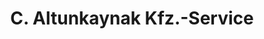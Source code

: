 ---
title: "C. Altunkaynak Kfz.-Service"
url: /augsburg/c-altunkaynak-kfz-service/
shop: Autowerkstatt
---